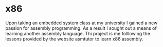 # x86
Upon taking an embedded system class at my university I gained a new passion for assembly programming. As a result I sought out a means of learning another assembly language. Thi project is me folllowing the lessons provided by the website asmtutor to learn x86 assembly. 
